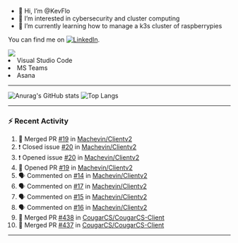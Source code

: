 - 👋 Hi, I’m @KevFlo
- 👀 I’m interested in cybersecurity and cluster computing
- 🌱 I’m currently learning how to manage a k3s cluster of raspberrypies


You can find me on [![LinkedIn][3.2]][3].

<!-- Icons -->

[3.2]: https://i.imgur.com/IwuydvD.png (LinkedIn icon without padding)

<!-- Links to your social media accounts -->

[3]: https://www.linkedin.com/in/flores-kevin/


<a>
    <img src="https://img.shields.io/badge/-Commonly%20Used%20Tools-lightgrey ">
    <li>Visual Studio Code</li> <li>MS Teams</li> <li>Asana</li>
</a>



---

![Anurag's GitHub stats](https://github-readme-stats-kevflo.vercel.app/api?username=KevFlo&count_private=true&hide=stars&show_icons=true&theme=nord)
![Top Langs](https://github-readme-stats-kevflo.vercel.app/api/top-langs/?username=KevFlo&langs_count=5&show_icons=true&theme=nord)

---

### :zap: Recent Activity

<!--START_SECTION:activity-->
1. 🎉 Merged PR [#19](https://github.com/Machevin/Clientv2/pull/19) in [Machevin/Clientv2](https://github.com/Machevin/Clientv2)
2. ❗️ Closed issue [#20](https://github.com/Machevin/Clientv2/issues/20) in [Machevin/Clientv2](https://github.com/Machevin/Clientv2)
3. ❗️ Opened issue [#20](https://github.com/Machevin/Clientv2/issues/20) in [Machevin/Clientv2](https://github.com/Machevin/Clientv2)
4. 💪 Opened PR [#19](https://github.com/Machevin/Clientv2/pull/19) in [Machevin/Clientv2](https://github.com/Machevin/Clientv2)
5. 🗣 Commented on [#14](https://github.com/Machevin/Clientv2/issues/14) in [Machevin/Clientv2](https://github.com/Machevin/Clientv2)
6. 🗣 Commented on [#17](https://github.com/Machevin/Clientv2/issues/17) in [Machevin/Clientv2](https://github.com/Machevin/Clientv2)
7. 🗣 Commented on [#15](https://github.com/Machevin/Clientv2/issues/15) in [Machevin/Clientv2](https://github.com/Machevin/Clientv2)
8. 🗣 Commented on [#16](https://github.com/Machevin/Clientv2/issues/16) in [Machevin/Clientv2](https://github.com/Machevin/Clientv2)
9. 🎉 Merged PR [#438](https://github.com/CougarCS/CougarCS-Client/pull/438) in [CougarCS/CougarCS-Client](https://github.com/CougarCS/CougarCS-Client)
10. 🎉 Merged PR [#437](https://github.com/CougarCS/CougarCS-Client/pull/437) in [CougarCS/CougarCS-Client](https://github.com/CougarCS/CougarCS-Client)
<!--END_SECTION:activity-->

---
<!---
KevFlo/KevFlo is a ✨ special ✨ repository because its `README.md` (this file) appears on your GitHub profile.
You can click the Preview link to take a look at your changes.
--->
